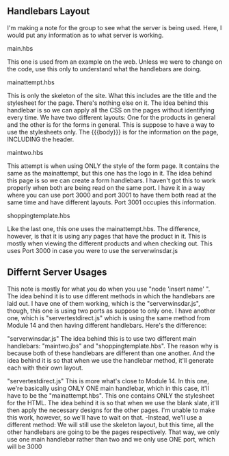 ## Handlebars Layout

I'm making a note for the group to see what the server is being used.  Here, I would put any information as to what server is working.


main.hbs

This one is used from an example on the web.  Unless we were to change on the code, use this only to understand what the handlebars are doing.


mainattempt.hbs

This is only the skeleton of the site.  What this includes are the title and the stylesheet for the page.  There's nothing else on it.  The idea behind this handlebar is so we can apply all the CSS on the pages without identifying every time.  We have two different layouts:  One for the products in general and the other is for the forms in general.  This is suppose to have a way to use the stylesheets only.  The {{{body}}} is for the information on the page, INCLUDING the header.


maintwo.hbs

This attempt is when using ONLY the style of the form page.  It contains the same as the mainattempt, but this one has the logo in it.  The idea behind this page is so we can create a form handlebars.  I haven't got this to work properly when both are being read on the same port.  I have it in a way where you can use port 3000 and port 3001 to have them both read at the same time and have different layouts.  Port 3001 occupies this information.


shoppingtemplate.hbs

Like the last one, this one uses the mainattempt.hbs.  The difference, however, is that it is using any pages that have the product in it.  This is mostly when viewing the different products and when checking out.  This uses Port 3000 in case you were to use the serverwinsdar.js





## Differnt Server Usages

This note is mostly for what you do when you use "node 'insert name' ".  The idea behind it is to use different methods in which the handlebars are laid out.  I have one of them working, which is the "serverwinsdar.js", though, this one is using two ports as suppose to only one.  I have another one, which is "servertestdirect.js" which is using the same method from Module 14 and then having different handlebars.  Here's the difference:

"serverwinsdar.js"
The idea behind this is to use two different main handlebars:  "maintwo.jbs" and "shoppingtemplate.hbs".  The reason why is because both of these handlebars are different than one another.  And the idea behind it is so that when we use the handlebar method, it'll generate each with their own layout.

"servertestdirect.js"
This is more what's close to Module 14.  In this one, we're basically using ONLY ONE main handlebar, which in this case, it'll have to be the "mainattempt.hbs".  This one contains ONLY the stylesheet for the HTML.  The idea behind it is so that when we use the blank slate, it'll then apply the necessary designs for the other pages.  I'm unable to make this work, however, so we'll have to wait on that.
-Instead, we'll use a different method:  We will still use the skeleton layout, but this time, all the other handlebars are going to be the pages respectively.  That way, we only use one main handlebar rather than two and we only use ONE port, which will be 3000